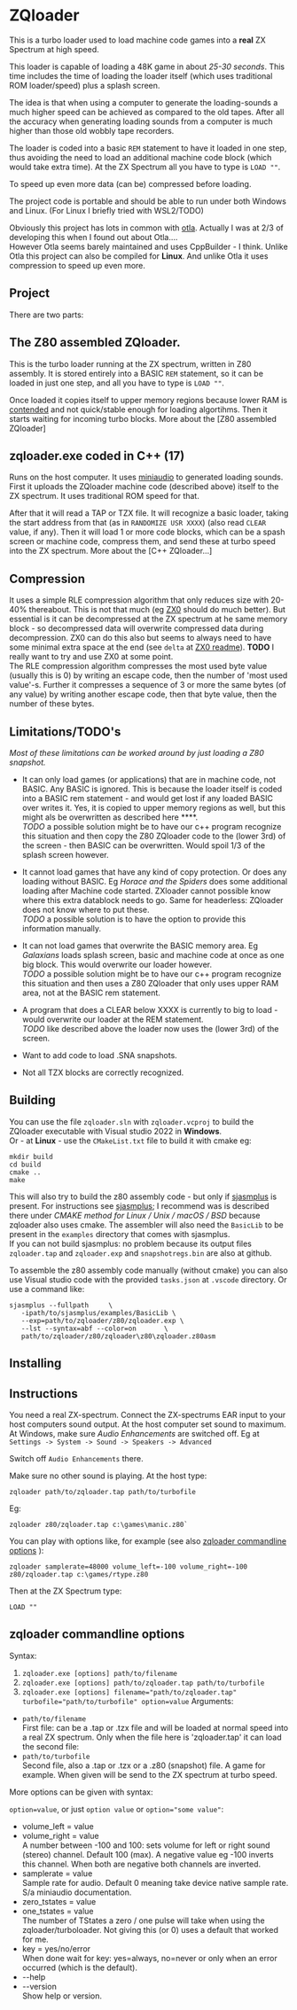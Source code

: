 ZQloader
====

This is a turbo loader used to load machine code games into a **real** ZX Spectrum at high speed.  

This loader is capable of loading a 48K game in about *25-30 seconds*. This time includes the time of loading the loader itself (which uses traditional ROM loader/speed) plus a splash screen.  

The idea is that when using a computer to generate the loading-sounds a much higher speed can be achieved as compared to the old tapes. After all the accuracy when generating loading sounds from a computer is much higher than those old wobbly tape recorders.   

The loader is coded into a basic `REM` statement to have it loaded in one step, thus avoiding the need to load an additional machine code block (which would take extra time). At the ZX Spectrum all you have to type is `LOAD ""`.

To speed up even more data (can be) compressed before loading.

The project code is portable and should be able to run under both Windows and Linux. (For Linux I briefly tried with WSL2/TODO)

Obviously this project has lots in common with [otla](https://github.com/sweetlilmre/otla). Actually I was at 2/3 of developing this when I found out about Otla....  
However Otla seems barely maintained and uses CppBuilder - I think. Unlike Otla this project can also be compiled for **Linux**. And unlike Otla it uses compression to speed up even more.

Project
----
There are two parts: 

The Z80 assembled ZQloader.
--
This is the turbo loader running at the ZX spectrum, written in Z80 assembly. It is stored entirely into a BASIC `REM` statement, so it can be loaded in just one step, and all you have to type is `LOAD ""`.  

Once loaded it copies itself to upper memory regions because lower RAM is [contended](https://en.wikipedia.org/wiki/Contended_memory) and not quick/stable enough for loading algortihms. Then it starts waiting for incoming turbo blocks.
More about the [Z80 assembled ZQloader]


zqloader.exe coded in C++ (17) 
---
Runs on the host computer. It uses [miniaudio](https://github.com/mackron/miniaudio) to generated loading sounds.  
First it uploads the ZQloader machine code (described above) itself to the ZX spectrum. It uses traditional ROM speed for that.

After that it will read a TAP or TZX file. It will recognize a basic loader, taking the start address from that (as in `RANDOMIZE USR XXXX`) (also read `CLEAR` value, if any). Then it will load 1 or more code blocks, which can be a spash screen or machine code, compress them, and send these at turbo speed into the ZX spectrum. 
More about the [C++ ZQloader...]


Compression
---
It uses a simple RLE compression algorithm that only reduces size with 20-40% thereabout. This is not that much (eg [ZX0](https://github.com/einar-saukas/ZX0) should do much better). But essential is it can be decompressed at the ZX spectrum at he same memory block - so decompressed data will overwrite compressed data during decompression. ZX0 can do this also but seems to always need to have some minimal extra space at the end (see `delta` at [ZX0 readme](https://github.com/einar-saukas/ZX0#readme)). **TODO** I really want to try and use ZX0 at some point.  
The RLE compression algorithm compresses the most used byte value (usually this is 0) by writing an escape code, then the number of 'most used value'-s. Further it compresses a sequence of 3 or more the same bytes (of any value) by writing another escape code, then that byte value, then the number of these bytes.

Limitations/TODO's
---

*Most of these limitations can be worked around by just loading a Z80 snapshot.*

* It can only load games (or applications) that are in machine code, not BASIC. Any BASIC is ignored. This is because the loader itself is coded into a BASIC rem statement - and would get lost if any loaded BASIC over writes it. Yes, it is copied to upper memory regions as well, but this might als be overwritten as described here ****.  
*TODO* a possible solution might be to have our c++ program recognize this situation and then copy the Z80 ZQloader code to the (lower 3rd) of the screen - then BASIC can be overwritten. Would spoil 1/3 of the splash screen however.

* It cannot load games that have any kind of copy protection. Or does any loading without BASIC. Eg *Horace and the Spiders* does some additional loading after Machine code started. ZXloader cannot possible know where this extra datablock needs to go. Same for headerless: ZQloader does not know where to put these.  
*TODO* a possible solution is to have the option to provide this information manually.

* It can not load games that overwrite the BASIC memory area. Eg *Galaxians* loads splash screen, basic and machine code at once as one big block. This would overwrite our loader however.  
*TODO* a possible solution might be to have our c++ program recognize this situation and then uses a Z80 ZQloader that only uses upper RAM area, not at the BASIC rem statement.

* A program that does a CLEAR below XXXX is currently to big to load - would overwrite our loader at the REM statement.   
*TODO* like described above the loader now uses the (lower 3rd) of the screen.

* Want to add code to load .SNA snapshots.

* Not all TZX blocks are correctly recognized.

Building
---

You can use the file `zqloader.sln` with `zqloader.vcproj` to build the ZQloader executable with Visual studio 2022 in **Windows**.  
Or - at **Linux** - use the `CMakeList.txt` file to build it with cmake eg:
```
mkdir build
cd build
cmake ..
make
```
This will also try to build the z80 assembly code - but only if [sjasmplus](https://github.com/z00m128/sjasmplus) is present. For instructions see [sjasmplus](https://github.com/z00m128/sjasmplus/blob/master/INSTALL.md); I recommend was is described there under *CMAKE method for Linux / Unix / macOS / BSD* because zqloader also uses cmake.
The assembler will also need the `BasicLib` to be present in the `examples` directory that comes with sjasmplus.  
If you can not build sjasmplus: no problem because its output files `zqloader.tap` and `zqloader.exp` and `snapshotregs.bin` are also at github.

To assemble the z80 assembly code manually (without cmake) you can also use Visual studio code with the provided `tasks.json` at `.vscode` directory.
Or use a command like:
```
sjasmplus --fullpath     \
   -ipath/to/sjasmplus/examples/BasicLib \
   --exp=path/to/zqloader/z80/zqloader.exp \
   --lst --syntax=abf --color=on       \
   path/to/zqloader/z80/zqloader\z80\zqloader.z80asm  
```   
Installing
---

Instructions
---
You need a real ZX-spectrum. Connect the ZX-spectrums EAR input to your host computers sound output. At the host computer set sound to maximum.  
At Windows, make sure *Audio Enhancements* are switched off. 
Eg at `Settings -> System -> Sound -> Speakers -> Advanced` 

Switch off `Audio Enhancements` there.

Make sure no other sound is playing.
At the host type:
```
zqloader path/to/zqloader.tap path/to/turbofile
```
Eg:
```
zqloader z80/zqloader.tap c:\games\manic.z80`
```
You can play with options like, for example (see also [zqloader commandline options](#zqloader-commandline-options) ):
```
zqloader samplerate=48000 volume_left=-100 volume_right=-100 z80/zqloader.tap c:\games/rtype.z80
```


Then at the ZX Spectrum type:
```
LOAD ""
``` 
zqloader commandline options
---

Syntax:
1) `zqloader.exe [options] path/to/filename` 
2) `zqloader.exe [options] path/to/zqloader.tap path/to/turbofile`
3) `zqloader.exe [options] filename="path/to/zqloader.tap" turbofile="path/to/turbofile" option=value`
Arguments:
-  `path/to/filename`  
            First file: can be a .tap or .tzx file and will be loaded at normal speed into a real ZX spectrum. Only when the file here is 'zqloader.tap' it can load the second file:<br>
-  `path/to/turbofile`  
       Second file, also a .tap or .tzx or a .z80 (snapshot) file. A game for example. When given will be send to the ZX spectrum at turbo speed.

More options can be given with syntax:

`option=value`, or just `option value` or `option="some value"`:

* volume_left = value            
* volume_right = value    
A number between -100 and 100: sets volume for left or right sound (stereo) channel. Default 100 (max). A negative value eg -100 inverts this channel. When both are negative both channels are inverted.
* samplerate = value  
   Sample rate for audio. Default 0 meaning take device native sample rate. S/a miniaudio documentation.
* zero_tstates = value
* one_tstates = value  
     The number of TStates a zero / one pulse will take when using the zqloader/turboloader. Not giving this (or 0) uses a default that worked for me.
* key = yes/no/error  
      When done wait for key: yes=always, no=never or only when an error occurred (which is the default).
* --help
* --version  
   Show help or version.